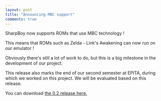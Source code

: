```yaml
---
layout: post
title: "Announcing MBC support"
comments: true
---
```


SharpBoy now supports ROMs that use MBC technology !

This means that ROMs such as Zelda - Link's Awakening can now run on our emulator !

Obviously there's still a lot of work to do, but this is a big milestone in the development
of our project.

This release also marks the end of our second semester at EPITA, during which
we worked on this project. We will be evaluated based on this release.

You can download [the 0.2 release here.](https://github.com/s-society/sharpboy/releases/tag/v0.2)
